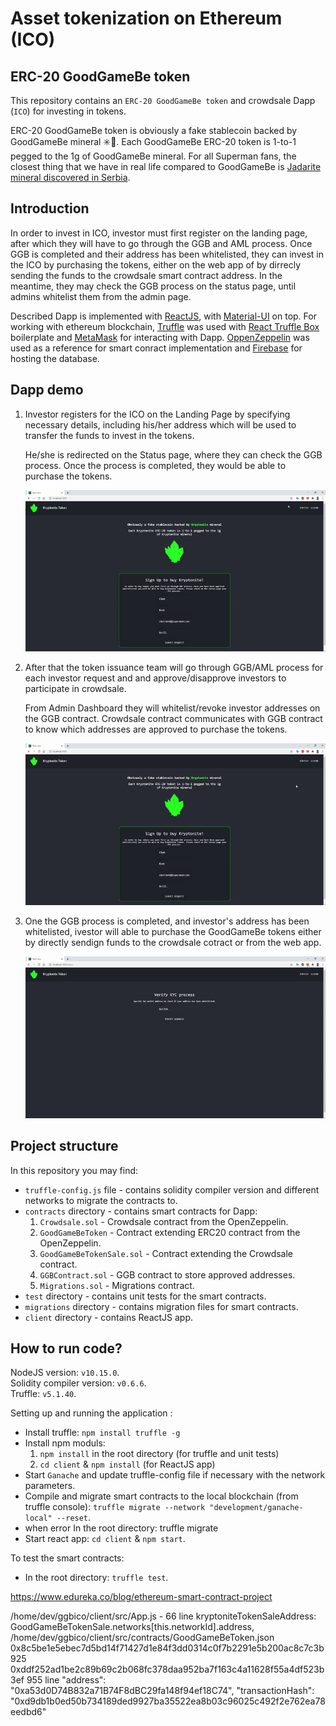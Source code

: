# Asset tokenization on Ethereum (ICO)

## ERC-20 GoodGameBe token
This repository contains an `ERC-20 GoodGameBe token` and crowdsale Dapp (`ICO`) for investing in tokens.

ERC-20 GoodGameBe token is obviously a fake stablecoin backed by GoodGameBe mineral ✳️💎. Each GoodGameBe ERC-20 token is 1-to-1 pegged to the 1g of GoodGameBe mineral.
For all Superman fans, the closest thing that we have in real life compared to GoodGameBe is [Jadarite mineral discovered in Serbia](https://en.wikipedia.org/wiki/Jadarite).


## Introduction
In order to invest in ICO, investor must first register on the landing page, after which they will have to go through the GGB and AML process. Once GGB is completed and their address has been whitelisted, they can invest in the ICO by purchasing the tokens, either on the web app of by dirrecly sending the funds to the crowdsale smart contract address. In the meantime, they may check the GGB process on the status page, until admins whitelist them from the admin page.

Described Dapp is implemented with [ReactJS](https://reactjs.org/), with [Material-UI](https://material-ui.com/) on top. For working with ethereum blockchain, [Truffle](https://www.trufflesuite.com/truffle) was used with [React Truffle Box](https://www.trufflesuite.com/boxes/react) boilerplate and [MetaMask](https://metamask.io/) for interacting with Dapp. [OppenZeppelin](https://openzeppelin.com/contracts/) was used as a reference for smart conract implementation and [Firebase](https://firebase.google.com/) for hosting the database.

## Dapp demo

1. Investor registers for the ICO on the Landing Page by specifying necessary details, including his/her address which will be used to transfer the funds to invest in the tokens. 

   He/she is redirected on the Status page, where they can check the GGB process. Once the process is completed, they would be able to purchase the tokens.

   ![Landing Page - Signup](./demo/Signup.gif)

2. After that the token issuance team will go through GGB/AML process for each investor request and and approve/disapprove investors to participate in crowdsale.

   From Admin Dashboard they will whitelist/revoke investor addresses on the GGB contract. Crowdsale contract communicates with GGB contract to know which addresses are approved to purchase the tokens.

   ![Admin Dashboard - GGB Approvac](./demo/GGB.gif)

3. One the GGB process is completed, and investor's address has been whitelisted, ivestor will able to purchase the GoodGameBe tokens either by directly sendign funds to the crowdsale cotract or from the web app.

   ![Status Page - Buy Tokens](./demo/BuyTokens.gif)

## Project structure
In this repository you may find:
- `truffle-config.js` file - contains solidity compiler version and different networks to migrate the contracts to.
- `contracts` directory - contains smart contracts for Dapp: 
  1. `Crowdsale.sol` - Crowdsale contract from the OpenZeppelin.
  2. `GoodGameBeToken` - Contract extending ERC20 contract from the OpenZeppelin.
  3. `GoodGameBeTokenSale.sol` - Contract extending the Crowdsale contract.
  4. `GGBContract.sol` - GGB contract to store approved addresses.
  5. `Migrations.sol` - Migrations contract.
- `test` directory - contains unit tests for the smart contracts.
- `migrations` directory - contains migration files for smart contracts.
- `client` directory - contains ReactJS app.
 
## How to run code?

NodeJS version: `v10.15.0`.  
Solidity compiler version: `v0.6.6`.  
Truffle: `v5.1.40`.

Setting up and running the application :
- Install truffle:  `npm install truffle -g`
- Install npm moduls: 
  1. `npm install` in the root directory (for truffle and unit tests)
  2. `cd client` & `npm install` (for ReactJS app)
- Start `Ganache` and update truffle-config file if necessary with the network parameters.
- Compile and migrate smart contracts to the local blockchain (from truffle console): `truffle migrate --network "development/ganache-local" --reset`.
- when error In the root directory: truffle migrate
- Start react app: `cd client` & `npm start`.

To test the smart contracts:
- In the root directory: `truffle test`.


https://www.edureka.co/blog/ethereum-smart-contract-project

/home/dev/ggbico/client/src/App.js - 66 line
   kryptoniteTokenSaleAddress: GoodGameBeTokenSale.networks[this.networkId].address,
/home/dev/ggbico/client/src/contracts/GoodGameBeToken.json
   0x8c5be1e5ebec7d5bd14f71427d1e84f3dd0314c0f7b2291e5b200ac8c7c3b925
   0xddf252ad1be2c89b69c2b068fc378daa952ba7f163c4a11628f55a4df523b3ef
955 line 
      "address": "0xa53d0D74B832a71B74F8dBC29fa148f94ef18C74",
      "transactionHash": "0xd9db1b0ed50b734189ded9927ba35522ea8b03c96025c492f2e762ea78eedbd6"